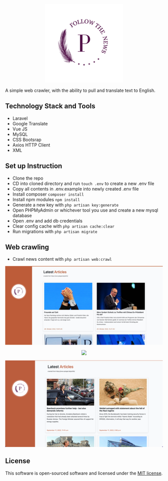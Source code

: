<p align="center"><img src="resources/img/logo.png"></p>

A simple web crawler, with the ability to pull and translate text to English. 

## Technology Stack and Tools
 
 - Laravel
 - Google Translate
 - Vue JS
 - MySQL
 - CSS Bootsrap
 - Axios HTTP Client
 - XML

## Set up Instruction
  - Clone the repo
  - CD into cloned directory and run  `touch .env` to create a new .env file
  - Copy all contents in .env.example into newly created .env file
  - Install composer  `composer install`
  - Install npm modules  `npm install`
  - Generate a new key with `php artisan key:generate`
  - Open PHPMyAdmin or whichever tool you use and create a new mysql database
  - Open .env and add db credentials
  - Clear config cache with `php artisan cache:clear`
  - Run migrations with `php artisan migrate`

## Web crawling
 - Crawl news content with  `php artisan web:crawl` 
 
<p align="center"><img src="resources/img/snapshot.jpeg"></p>
<p align="center"><img src="resources/img/snapshot.gif"></p>
<p align="center"><img src="resources/img/snapshot2.png"></p>
 
## License

This software is open-sourced software and licensed under the [MIT license](https://opensource.org/licenses/MIT).
